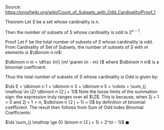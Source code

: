 # 

Source: https://proofwiki.org/wiki/Count_of_Subsets_with_Odd_Cardinality/Proof_1

Theorem
Let $S$ be a set whose cardinality is $n$.

Then the number of subsets of $S$ whose cardinality is odd is $2^{n-1}$.


Proof
Let $F$ be the total number of subsets of $S$ whose cardinality is odd.
From Cardinality of Set of Subsets, the number of subsets of $S$ with $m$ elements is $\dbinom n m$:

$\dbinom n m = \dfrac {n!} {m! \paren {n - m} }$
where $\dbinom n m$ is a binomial coefficient.

Thus the total number of subsets of $S$ whose cardinality is Odd is given by:

$\ds E = \dbinom n 1 + \dbinom n 3 + \dbinom n 5 + \cdots = \sum_{j \mathop \in \Z} \dbinom n {2 j + 1}$
Note the loose limits of the summation sign: the expression truly ranges over all $\Z$.
This is because, when $2 j + 1 < 0$ and $2 j + 1 > n$, $\dbinom n {2 j + 1} = 0$ by definition of binomial coefficient.
The result then follows from Sum of Odd Index Binomial Coefficients:

$\ds \sum_{j \mathop \ge 0} \binom n {2 j + 1} = 2^{n - 1}$
$\blacksquare$





